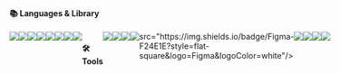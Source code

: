#### 📚 Languages & Library
<div style="display:flex;"><img src="https://img.shields.io/badge/HTML5-E34F26?style=flat-square&logo=HTML5&logoColor=white"/> <img src="https://img.shields.io/badge/CSS3-1572B6?style=flat-square&logo=CSS3&logoColor=white"/> <img 
src="https://img.shields.io/badge/Tailwind CSS-06B6D4?style=flat-square&logo=Tailwind CSS&logoColor=white"/> <img src="https://img.shields.io/badge/StyledComponent-DB7093?style=flat-square&logo=Styled-Component&logoColor=white"/> <img src="https://img.shields.io/badge/JavaScript-F7DF1E?style=flat-square&logo=JavaScript&logoColor=black"/> <img src="https://img.shields.io/badge/React-61DAFB?style=flat-square&logo=React&logoColor=white"/> <img src="https://img.shields.io/badge/Redux-764ABC?style=flat-square&logo=Redux&logoColor=white"/><img 
src="https://img.shields.io/badge/TypeScript-3178C6?style=flat-square&logo=TypeScript&logoColor=white"/><img 
</div>

#### 🛠 Tools
<div style="display:flex;"><img src="https://img.shields.io/badge/VisualStudioCode-007ACC?style=flat-square&logo=Visual-Studio-Code&logoColor=white"/> <img src="https://img.shields.io/badge/Github-181717?style=flat-square&logo=Github&logoColor=white"/> <img src="https://img.shields.io/badge/Vercel-000000?style=flat-square&logo=Vercel&logoColor=white"/> <img src="https://img.shields.io/badge/Netlify-00C7B7?style=flat-square&logo=Netlify&logoColor=white"/>
src="https://img.shields.io/badge/Figma-F24E1E?style=flat-square&logo=Figma&logoColor=white"/> <img 
  <br><img src="https://img.shields.io/badge/JiraSoftware-0052CC?style=flat-square&logo=Jira-Software&logoColor=white"/> <img src="https://img.shields.io/badge/Slack-4A154B?style=flat-square&logo=Slack&logoColor=white"/><img
src="https://img.shields.io/badge/Microsoft Teams-264A7?style=flat-square&logo=Microsoft Teams&logoColor=white"/><img
  src="https://img.shields.io/badge/Microsoft Teams-00A1E0?style=flat-square&logo=Salesforce&logoColor=white"/><img
  <br></div>

